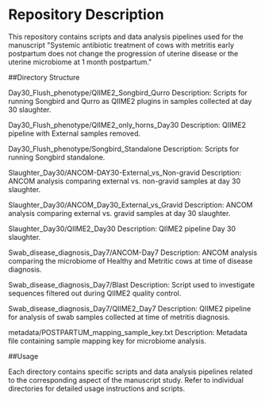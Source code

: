 <h1>Repository Description</h1>

This repository contains scripts and data analysis pipelines used for the manuscript "Systemic antibiotic treatment of cows with metritis early postpartum does not change the progression of uterine disease or the uterine microbiome at 1 month postpartum."

##Directory Structure

Day30_Flush_phenotype/QIIME2_Songbird_Qurro
Description: Scripts for running Songbird and Qurro as QIIME2 plugins in samples collected at day 30 slaughter.

Day30_Flush_phenotype/QIIME2_only_horns_Day30
Description: QIIME2 pipeline with External samples removed.

Day30_Flush_phenotype/Songbird_Standalone
Description: Scripts for running Songbird standalone.

Slaughter_Day30/ANCOM-DAY30-External_vs_Non-gravid
Description: ANCOM analysis comparing external vs. non-gravid samples at day 30 slaughter.

Slaughter_Day30/ANCOM_Day30_External_vs_Gravid
Description: ANCOM analysis comparing external vs. gravid samples at day 30 slaughter.

Slaughter_Day30/QIIME2_Day30
Description: QIIME2 pipeline Day 30 slaughter.

Swab_disease_diagnosis_Day7/ANCOM-Day7
Description: ANCOM analysis comparing the microbiome of Healthy and Metritic cows at time of disease diagnosis.

Swab_disease_diagnosis_Day7/Blast
Description: Script used to investigate sequences filtered out during QIIME2 quality control.

Swab_disease_diagnosis_Day7/QIIME2_Day7
Description: QIIME2 pipeline for analysis of swab samples collected at time of metritis diagnosis.

metadata/POSTPARTUM_mapping_sample_key.txt
Description: Metadata file containing sample mapping key for microbiome analysis.

##Usage

Each directory contains specific scripts and data analysis pipelines related to the corresponding aspect of the manuscript study. Refer to individual directories for detailed usage instructions and scripts.

